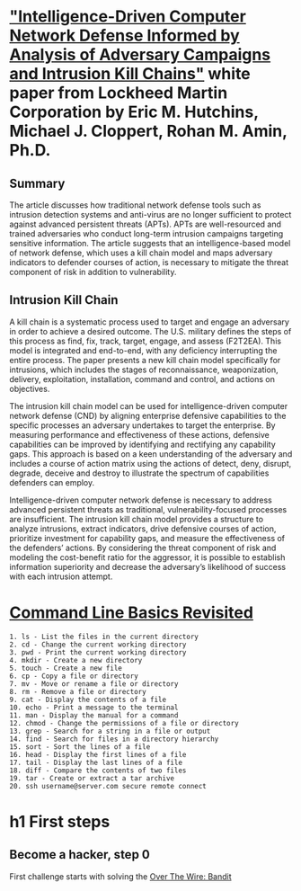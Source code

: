 # ["Intelligence-Driven Computer Network Defense Informed by Analysis of Adversary Campaigns and Intrusion Kill Chains"](https://www.lockheedmartin.com/content/dam/lockheed-martin/rms/documents/cyber/LM-White-Paper-Intel-Driven-Defense.pdf) white paper from Lockheed Martin Corporation by Eric M. Hutchins, Michael J. Cloppert, Rohan M. Amin, Ph.D.

## Summary
The article discusses how traditional network defense tools such as intrusion detection systems and anti-virus are no longer sufficient to protect against advanced persistent threats (APTs). APTs are well-resourced and trained adversaries who conduct long-term intrusion campaigns targeting sensitive information. The article suggests that an intelligence-based model of network defense, which uses a kill chain model and maps adversary indicators to defender courses of action, is necessary to mitigate the threat component of risk in addition to vulnerability.
## Intrusion Kill Chain
A kill chain is a systematic process used to target and engage an adversary in order to achieve a desired outcome. The U.S. military defines the steps of this process as find, fix, track, target, engage, and assess (F2T2EA). This model is integrated and end-to-end, with any deficiency interrupting the entire process. The paper presents a new kill chain model specifically for intrusions, which includes the stages of reconnaissance, weaponization, delivery, exploitation, installation, command and control, and actions on objectives.

The intrusion kill chain model can be used for intelligence-driven computer network defense (CND) by aligning enterprise defensive capabilities to the specific processes an adversary undertakes to target the enterprise. By measuring performance and effectiveness of these actions, defensive capabilities can be improved by identifying and rectifying any capability gaps. This approach is based on a keen understanding of the adversary and includes a course of action matrix using the actions of detect, deny, disrupt, degrade, deceive and destroy to illustrate the spectrum of capabilities defenders can employ.

Intelligence-driven computer network defense is necessary to address advanced persistent threats as traditional, vulnerability-focused processes are insufficient. The intrusion kill chain model provides a structure to analyze intrusions, extract indicators, drive defensive courses of action, prioritize investment for capability gaps, and measure the effectiveness of the defenders’ actions. 
By considering the threat component of risk and modeling the cost-benefit ratio for the aggressor, it is possible to establish information superiority and decrease the adversary’s likelihood of success with each intrusion attempt.


# [Command Line Basics Revisited](https://terokarvinen.com/2020/command-line-basics-revisited)
```
1. ls - List the files in the current directory
2. cd - Change the current working directory
3. pwd - Print the current working directory
4. mkdir - Create a new directory
5. touch - Create a new file
6. cp - Copy a file or directory
7. mv - Move or rename a file or directory
8. rm - Remove a file or directory
9. cat - Display the contents of a file
10. echo - Print a message to the terminal
11. man - Display the manual for a command
12. chmod - Change the permissions of a file or directory
13. grep - Search for a string in a file or output
14. find - Search for files in a directory hierarchy
15. sort - Sort the lines of a file
16. head - Display the first lines of a file
17. tail - Display the last lines of a file
18. diff - Compare the contents of two files
19. tar - Create or extract a tar archive
20. ssh username@server.com secure remote connect
```
# h1 First steps
## Become a hacker, step 0


First challenge starts with solving the [Over The Wire: Bandit](https://overthewire.org/wargames/bandit/)
